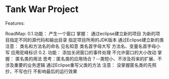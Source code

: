 # Tank War Project
Features: 

RoadMap:
0.1.功能： 产生一个窗口
	掌握： 通过eclipse建立新的项目
		为新的项目指定不同的源代码和输出目录
		指定项目所用的JDK版本
		通过Eclipse建立新的类
	注意： 类名和方法名的命名
			见名知意
			类名首字母大写
			方法名、变量名首字母小写
			应用驼峰标识
0.2. 功能： 添加关闭窗口的事件处理
		  不允许窗口的大小改动
	掌握： 匿名类的用法
			思考：匿名类的应用场合？--类短小、不涉及将来的扩展、不涉及重要的业务逻辑
		通过Eclipse重写父类的方法
	注意：
		没掌握匿名类的先照抄，不写也行
			不影响最后的运行效果
				